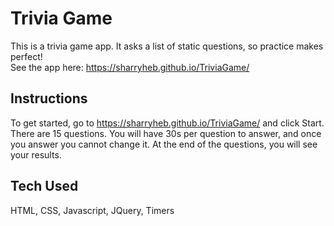 # Trivia Game
This is a trivia game app. It asks a list of static questions, so practice makes perfect!  
See the app here: https://sharryheb.github.io/TriviaGame/

## Instructions
To get started, go to https://sharryheb.github.io/TriviaGame/ and click Start. There are 15 questions. You will have 30s per question to answer, and once you answer you cannot change it. At the end of the questions, you will see your results. 

## Tech Used
HTML, CSS, Javascript, JQuery, Timers
